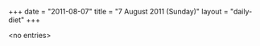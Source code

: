 +++
date = "2011-08-07"
title = "7 August 2011 (Sunday)"
layout = "daily-diet"
+++

<p>&lt;no entries&gt;</p>